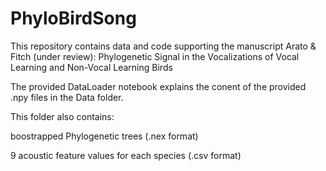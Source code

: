 # PhyloBirdSong

This repository contains data and code supporting the manuscript Arato & Fitch (under review): Phylogenetic Signal in the Vocalizations of 
Vocal Learning and Non-Vocal Learning Birds


The provided DataLoader notebook explains the conent of the provided .npy files in the Data folder.

This folder also contains:

boostrapped Phylogenetic trees (.nex format)

9 acoustic feature values for each species  (.csv format)


